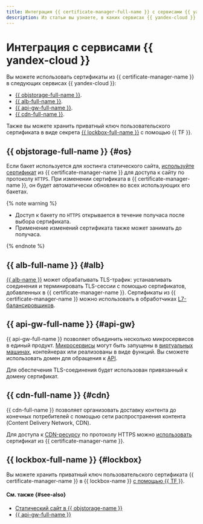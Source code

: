 ```yaml
---
title: Интеграция {{ certificate-manager-full-name }} с сервисами {{ yandex-cloud }}
description: Из статьи вы узнаете, в каких сервисах {{ yandex-cloud }} можно использовать сертификаты из {{ certificate-manager-name }}.
---
```


# Интеграция с сервисами {{ yandex-cloud }}


Вы можете использовать сертификаты из {{ certificate-manager-name }} в следующих сервисах {{ yandex-cloud }}:
* [{{ objstorage-full-name }}](#os).
* [{{ alb-full-name }}](#alb).
* [{{ api-gw-full-name }}](#api-gw).
* [{{ cdn-full-name }}](#cdn).

Также вы можете хранить приватный ключ пользовательского сертификата в виде секрета [{{ lockbox-full-name }}](#lockbox) с помощью {{ TF }}.

## {{ objstorage-full-name }} {#os}

Если бакет используется для хостинга статического сайта, [используйте сертификат](../../storage/operations/hosting/certificate.md#cert-manager) из {{ certificate-manager-name }} для доступа к сайту по протоколу `HTTPS`. При изменении сертификата в {{ certificate-manager-name }}, он будет автоматически обновлен во всех использующих его бакетах.

{% note warning %}

* Доступ к бакету по `HTTPS` открывается в течение получаса после выбора сертификата.
* Применение изменений сертификата также может занимать до получаса.

{% endnote %}

## {{ alb-full-name }} {#alb}

[{{ alb-name }}](../../application-load-balancer/index.yaml) может обрабатывать TLS-трафик: устанавливать соединения и терминировать TLS-сессии с помощью сертификатов, добавленных в {{ certificate-manager-name }}. Сертификаты из {{ certificate-manager-name }} можно использовать в обработчиках [L7-балансировщиков](../../application-load-balancer/operations/application-load-balancer-create.md).

## {{ api-gw-full-name }} {#api-gw}

{{ api-gw-full-name }} позволяет объединить несколько микросервисов в единый продукт. [Микросервисы](/blog/posts/2022/03/microservice-architecture) могут быть запущены в [виртуальных машинах](../../glossary/vm.md), контейнерах или реализованы в виде функций. Вы сможете использовать домен для обращения к [API](../../glossary/rest-api.md).

Для обеспечения TLS-соединения будет использован привязанный к домену сертификат.

## {{ cdn-full-name }} {#cdn}

{{ cdn-full-name }} позволяет организовать доставку контента до конечных потребителей с помощью сети распространения контента (Content Delivery Network, CDN). 

Для доступа к [CDN-ресурсу](../../cdn/concepts/resource.md) по протоколу HTTPS можно [использовать](../../storage/operations/hosting/certificate.md#cert-manager) сертификат из {{ certificate-manager-name }}.

## {{ lockbox-full-name }} {#lockbox}

Вы можете хранить приватный ключ пользовательского сертификата {{ certificate-manager-name }} в {{ lockbox-name }} [с помощью {{ TF }}](../operations/import/cert-create.md#create-lockbox).

#### См. также {#see-also}

* [Статический сайт в {{ objstorage-name }}](../../tutorials/web/static/index.md)
* [{{ api-gw-full-name }}](../../api-gateway/)